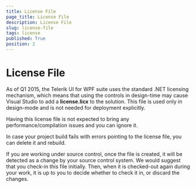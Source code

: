 ```yaml
---
title: License File
page_title: License File
description: License File
slug: license-file
tags: license
published: True
position: 2
---
```


# License File
 

As of Q1 2015, the Telerik UI for WPF suite uses the standard .NET licensing mechanism, which means that using the controls in design-time may cause Visual Studio to add a __license.licx__ to the solution. This file is used only in design-mode and is not needed for deployment explicitly. 

Having this license file is not expected to bring any performance/compilation issues and you can ignore it. 

In case your project build fails with errors pointing to the license file, you can delete it and rebuild.

If you are working under source control, once the file is created, it will be detected as a change by your source control system. We would suggest that you check-in this file initially. Then, when it is checked-out again during your work, it is up to you to decide whether to check it in, or discard the changes.
